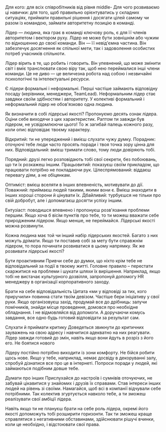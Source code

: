 


Для кого: для всіх співробітників від рівня middle- Для чого розвиваємо ці навички: для того, щоб правильно орієнтуватись у складних ситуаціях, приймати правильні рішення і досягати цілей самому чи разом із командою, займати авторитетну позицію в команді.

Лідер — людина, яка грає в команді ключову роль, є для її членів авторитетом і вектором руху. Лідер не може бути зовнішнім або чужим по відношенню до своєї команди. Він — її невід'ємна частина. Він забезпечує досягнення як спільної мети, так і задоволення особистих потреб учасників спільноти.

Лідер вірить в те, що робить і говорить. Він упевнений, що може змінити світ і вміє транслювати свою віру так, щоб нею переймалися інші члени команди. Це не диво — це величезна робота над собою і незвичайні психологічні та інтелектуальні ресурси.

Є лідери формальні і неформальні. Перші частіше займають відповідну посаду (керівники, менеджери, TeamLead). Неформальним лідер стає завдяки своїм здібностям і авторитету. У колективі формальний і неформальний лідер не обов'язково одна людина.

Як визначити в собі лідерські якості? Пропонуємо десять ознак лідера. Оціни себе виходячи з цих характеристик. Раптом ти завжди був лідером, не усвідомлюючи цього! То ж загибай палець кожного разу, коли опис відповідає твоєму характеру.

Відкритий: ти не упереджений і вмієш слухати чужу думку. Порадник: оточуючі тебе люди часто просять поради і твоя точка зору цінна для них. Відповідальний: вмієш тримати слово, тому люди довіряють тобі.

Порядний: друзі легко розповідають тобі свої секрети, без побоювань, що ти їх розкажеш іншим. Працьовитий: показуєш своїм прикладом, що працювати потрібно не покладаючи рук. Цілеспрямований: віддаєш перевагу діям, а не обіцянкам.

Оптиміст: вмієш вселяти в інших впевненість, мотивувати до дії. Поважний: приймаєш людей такими, якими вони є. Вмієш знаходити в інших хороші сторони й цінувати їх. Дбайливий: турбуєшся не тільки про свій добробут, але і допомагаєш досягти успіху іншим.

Ентузіаст: поводишся впевнено і пропонуєш розв'язання проблеми першим. Якщо хоча б вісім пунктів про тебе, то ти можеш вважати себе природженим лідером. Якщо менше, не переймайся. Лідерські якості можна розвинути.

Кожна людина має той чи інший набір лідерських якостей. Багато з них можуть дрімати. Якщо ти поставив собі за мету бути справжнім лідером, то пора починати розвиватися в цьому напрямку. Як же розвивати лідерські якості?

Бути проактивним Привчи себе до думки, що ніхто крім тебе не відповідальний за події в твоєму житті. Головне правило – перестати скаржитися на проблеми і шукати шляхи їх вирішення. Наприклад, якщо тобі  не вистачає культурного дозвілля, запропонуй допомогу HR менеджеру в організації корпоративного заходу.

Брати на себе відповідальність Цитата «ми у відповіді за тих, кого приручили» повинна стати твоїм девізом. Частіше бери ініціативу у свої руки. Якщо організовуєш захід, продумай все до дрібниць: залучи помічників, знайди місце проведення, домовся про необхідне обладнання. І не відмовляйся від допомоги. А доручаючи комусь завдання, все одно будь готовий відповідати за результат сам.

Слухати й приймати критику Доведеться звикнути до критичних зауважень на свою адресу і навчитися адекватно на них реагувати. Лідер завжди готовий до змін, навіть якщо вони йдуть в розріз з його его. Не боятися нового

Лідеру постійно потрібно виходити із зони комфорту. Не бійся робити щось нове. Якщо у тебе, наприклад, немає досвіду в декоруванні залу, спробуй дізнатися все про це в інтернеті. Попроси поради у людей, які займаються подібним довше тебе.

Думати про інших Прислухайся до настроїв і сумнівів оточуючих, не забувай цікавитися у знайомих і друзів їх справами. Став інтереси інших людей на рівень зі своїми. Намагайся, щоб всі в компанії відчували себе потрібними. Так колектив згуртується навколо тебе, а ти зможеш реалізувати свої амбіції лідера.

Навіть якщо ти не плануєш брати на себе роль лідера, окремі його якості допоможуть тобі розширити горизонти. Так ти зможеш краще справлятися з негативними обставинами, здійснювати рішучі вчинки, коли це необхідно, і відстоювати свої права.

